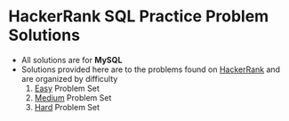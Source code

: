 # HackerRank SQL Practice Problem Solutions

* All solutions are for **MySQL**
* Solutions provided here are to the problems found on [HackerRank](https://www.hackerrank.com/domains/sql) and are organized by difficulty 
	1. [Easy](Easy) Problem Set
	1. [Medium](Medium) Problem Set
	1. [Hard](Hard) Problem Set